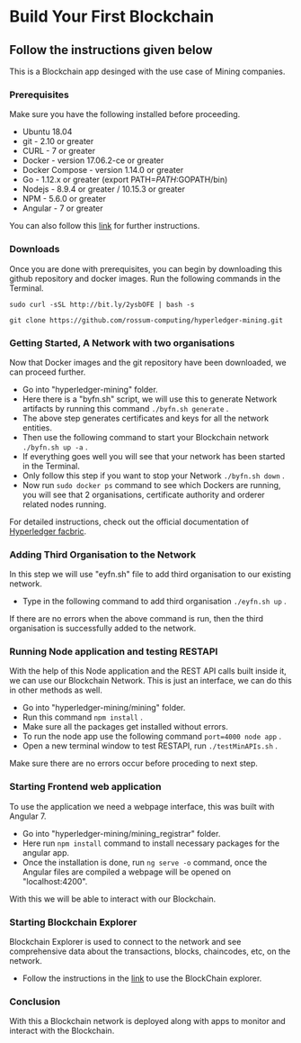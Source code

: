 # Build Your First Blockchain

## Follow the instructions given below

This is a Blockchain app desinged with the use case of Mining companies.


### Prerequisites
Make sure you have the following installed before proceeding.
- Ubuntu 18.04
- git - 2.10 or greater
- CURL - 7  or greater
- Docker - version 17.06.2-ce or greater
- Docker Compose - version 1.14.0 or greater
- Go - 1.12.x or greater (export PATH=$PATH:$GOPATH/bin)
- Nodejs - 8.9.4 or greater / 10.15.3 or greater
- NPM - 5.6.0 or greater
- Angular - 7 or greater

You can also follow this [link](https://hyperledger-fabric.readthedocs.io/en/latest/prereqs.html) for further instructions.

### Downloads
Once you are done with prerequisites, you can begin by downloading this github repository and docker images.
Run the following commands in the Terminal.

`sudo curl -sSL http://bit.ly/2ysbOFE | bash -s`

`git clone https://github.com/rossum-computing/hyperledger-mining.git`

### Getting Started, A Network with two organisations
Now that Docker images and the git repository have been downloaded, we can proceed further.

- Go into "hyperledger-mining" folder.
- Here there is a "byfn.sh" script, we will use this to generate Network artifacts by running this command `./byfn.sh generate` .
- The above step generates certificates and keys for all the network entities.
- Then use the following command to start your Blockchain network `./byfn.sh up -a` .
- If everything goes well you will see that your network has been started in the Terminal.
- Only follow this step if you want to stop your Network `./byfn.sh down` .
-  Now run `sudo docker ps` command to see which Dockers are running, you will see that 2 organisations, certificate authority and orderer related nodes running.

For  detailed instructions, check out the official documentation of [Hyperledger facbric](https://hyperledger-fabric.readthedocs.io/en/latest/build_network.html).

### Adding Third Organisation to the Network
In this step we will use "eyfn.sh" file to add third organisation to our existing network.

- Type in the following command to add third organisation `./eyfn.sh up` .

If there are no errors when the above command is run, then the third organisation is successfully added to the network.

### Running Node application and testing RESTAPI
With the help of this Node application and the REST API calls built inside it, we can use our Blockchain Network. This is just an interface, we can do this in other methods as well.

- Go into "hyperledger-mining/mining" folder.
- Run this command `npm install` .
- Make sure all the packages get installed without errors.
- To run the node app use the following command `port=4000 node app` .
- Open a new terminal window to test RESTAPI, run `./testMinAPIs.sh` .

Make sure there are no errors occur before proceding to next step.

### Starting Frontend web application
To use the application we need a webpage interface, this was built with Angular 7.

- Go into "hyperledger-mining/mining_registrar" folder.
- Here run `npm install` command to install necessary packages for the angular app.
- Once the installation is done, run `ng serve -o` command, once the Angular files are compiled a webpage will be opened on "localhost:4200".

With this we will be able to interact with our Blockchain.

### Starting Blockchain Explorer
Blockchain Explorer is used to connect to the network and see comprehensive data about the transactions, blocks, chaincodes, etc, on the network.

- Follow the instructions in the [link](https://github.com/hyperledger/blockchain-explorer) to use the BlockChain explorer.

### Conclusion

With this a Blockchain network is deployed along with apps to monitor and interact with the Blockchain.